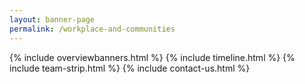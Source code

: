 ```yaml
---
layout: banner-page
permalink: /workplace-and-communities
---
```

<main id="homepage">
  {% include overviewbanners.html %}
  {% include timeline.html %}
  {% include team-strip.html %}
  {% include contact-us.html %}
</main>